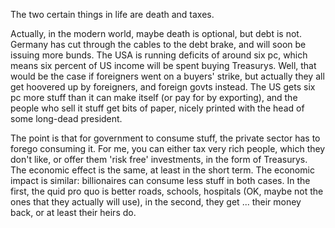 
The two certain things in life are death and taxes.

Actually, in the modern world, maybe death is optional, 
but debt is not. 
Germany has cut through the cables to the debt brake, and will soon be issuing more bunds.
The USA is running deficits of around six pc, which means six percent of US income will be spent buying Treasurys.
Well, that would be the case if foreigners went on a buyers' strike, but actually they all get hoovered up by 
foreigners, and foreign govts instead. The US gets six pc more stuff than it can make itself (or pay for by exporting), and the people who sell it stuff get bits of paper, nicely printed with the head of some long-dead president.

The point is that for government to consume stuff, the private sector has to forego consuming it.
For me, you can either tax very rich people, which they don't like, or offer them 'risk free' investments, in the form of 
Treasurys. The economic effect is the same, at least in the short term. The economic impact is similar: billionaires can consume less stuff in both cases. In the first, the quid pro quo is better roads, schools, hospitals (OK, maybe not the ones that they actually will use), in the second, they get ... their money back, or at least their heirs do.

